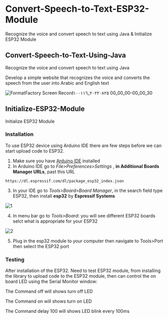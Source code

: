 # Convert-Speech-to-Text-ESP32-Module
Recognize the voice and convert speech to text using Java &amp; Initialize ESP32 Module

## Convert-Speech-to-Text-Using-Java
Recognize the voice and convert speech to text using Java

Develop a simple website that recognizes the voice and converts the speech from the user into Arabic and English text

![FormatFactory Screen Record٢٠٢٢٠٨٢٥_١٠٠١١٦ 00_00_00-00_00_30](https://user-images.githubusercontent.com/90250848/186598873-ec84b3cc-ec3c-4789-8514-110ec26b154a.gif)



## Initialize-ESP32-Module
Initialize ESP32 Module

### Installation
To use ESP32 device using Arduino IDE there are few steps before we can start upload code to ESP32.

1. Make sure you have [Arduino IDE](https://www.arduino.cc/en/software) installed
2. In Arduino IDE go to *File>Preferences>Settings* , **in Additional Boards Manager URLs**, past this URL
```
https://dl.espressif.com/dl/package_esp32_index.json
```

3. In your IDE go to *Tools>Board>Board Manager*, in the search field type ESP32, then install **esp32** by **Espressif Systems**

![1](https://user-images.githubusercontent.com/90250848/186612252-547375d7-800f-4de7-8081-d8f403058573.PNG)

4. In menu bar go to *Tools>Board*: you will see different ESP32 boards selct what is appropriate for your ESP32

![2](https://user-images.githubusercontent.com/90250848/186613546-68eb4b6d-dada-4513-bcdf-5b7de5d633eb.PNG)

5. Plug in the esp32 module to your computer then navigate to Tools>Port then select the ESP32 port

### Testing
After installation of the ESP32. Need to test  ESP32 module, from installing the library to upload code to the ESP32 module, then can control the on board LED using the Serial Monitor window:


The Command off                will shows turn off LED
    
The Command on                 will shows turn on LED
    
The Command delay 100          will shows LED blink every 100ms



